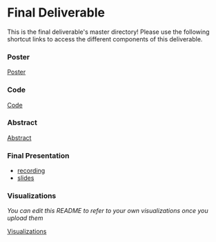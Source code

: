 # Final Deliverable
This is the final deliverable's master directory! Please use the following shortcut links to access the different components of this deliverable.

### Poster ###
[Poster](https://github.com/cs1951a-brown-spring-2022/rim-dj/blob/main/final_deliverable/poster/poster.pdf)

### Code ###
[Code](code/)<br/>

### Abstract ###
[Abstract](https://github.com/cs1951a-brown-spring-2022/rim-dj/blob/main/final_deliverable/abstract)

### Final Presentation ###
- [recording]()
- [slides](https://github.com/cs1951a-brown-spring-2022/rim-dj/blob/main/final_deliverable/poster/poster.pdf)

### Visualizations ###
_You can edit this README to refer to your own visualizations once you upload them_

[Visualizations](visualizations)
